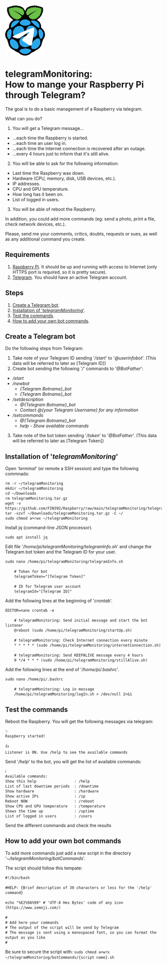 ![Logo](https://github.com/FIN392/Raspberry/raw/main/images/telegramMonitoring-Logo.png)

# telegramMonitoring:<br>How to mange your Raspberry Pi through Telegram?

The goal is to do a basic management of a Raspberry via telegram.

What can you do?

1. You will get a Telegram message...
- ...each time the Raspberry is started.
- ...each time an user log in.
- ...each time the Internet connection is recovered after an outage.
- ...every 4 hours just to inform that it's still alive.

2. You will be able to ask for the following information:
- Last time the Raspberry was down.
- Hardware (CPU, memory, disk, USB devices, etc.).
- IP addresses.
- CPU and GPU temperature.
- How long has it been on.
- List of logged in users.

3. You will be able of reboot the Raspberry.

In addition, you could add more commands (eg: send a photo, print a file, check network devices, etc.).

Please, send me your comments, critics, doubts, requests or sues, as well as any additional command you create.

## Requirements

1. [Raspberry Pi](https://www.raspberrypi.org). It should be up and running with access to Internet (only HTTPS port is required, so it is pretty secure).
2. [Telegram](https://telegram.org). You should have an active Telegram account.

## Steps

1. [Create a Telegram bot](#bot).
2. [Installation of '*telegramMonitoring*'](#installation).
3. [Test the commands](#test).
4. [How to add your own bot commands](#more).

## <a name="bot"></a>Create a Telegram bot

Do the following steps from Telegram:
1. Take note of your Telegram ID sending '*/start*' to '*@userinfobot*'. (This data will be referred to later as [Telegram ID])
2. Create bot sending the following '*/*' commands to '*@BotFather*':
- */start*
- */newbot*
	- *{Telegram Botname}_bot*
	- *{Telegram Botname}_bot*
- */setdescription*
	- *@{Telegram Botname}_bot*
	- *Contact @{your Telegram Username} for any information*
- */setcommands*
	- *@{Telegram Botname}_bot*
	- *help - Show available commands*
3. Take note of the bot token sending '*/token*' to '*@BotFather*'. (This data will be referred to later as [Telegram Token])

## <a name="installation"></a>Installation of '*telegramMonitoring*'

Open '*terminal*' (or remote a SSH session) and type the following commnads:
```
rm -r ~/telegramMonitoring
mkdir ~/telegramMonitoring
cd ~/Downloads
rm telegramMonitoring.tar.gz
wget -v https://github.com/FIN392/Raspberry/raw/main/telegramMonitoring/telegramMonitoring.tar.gz
tar -xzvf ~/Downloads/telegramMonitoring.tar.gz -C ~/
sudo chmod a+rwx ~/telegramMonitoring
```
Install jq (command-line JSON processor).
```
sudo apt install jq
```
Edit file '*/home/pi/telegramMonitoring/telegramInfo.sh*' and change the Telegram bot token and the Telegram ID for your user.
```
sudo nano /home/pi/telegramMonitoring/telegramInfo.sh

    # Token for bot
    telegramToken="[Telegram Token]"

    # ID for Telegram user account
    telegramId="[Telegram ID]"
```
Add the following lines at the beginning of '*crontab*'.
```
EDITOR=nano crontab -e

    # telegramMonitoring: Send initial message and start the bot listener
    @reboot (sudo /home/pi/telegramMonitoring/startUp.sh)

    # telegramMonitoring: Check Internet connection every minute
    * * * * * (sudo /home/pi/telegramMonitoring/internetConnection.sh)

    # telegramMonitoring: Send KEEPALIVE message every 4 hours
    0 */4 * * * (sudo /home/pi/telegramMonitoring/stillAlive.sh)
```
Add the following lines at the end of '*/home/pi/.bashrc*'.
```
sudo nano /home/pi/.bashrc

    # telegramMonitoring: Log in message
    /home/pi/telegramMonitoring/logIn.sh > /dev/null 2>&1
```

## <a name="test"></a>Test the commands

Reboot the Raspberry. You will get the following messages via telegram:
```
✨
Raspberry started!

👍
Listener is ON. Use /help to see the available commands
```
Send '*/help*' to the bot, you will get the list of available commands:
```
ℹ️
Available commands:
Show this help                 : /help
List of last downtime periods  : /downtime
Show hardware                  : /hardware
Show active IPs                : /ip
Reboot NOW                     : /reboot
Show CPU and GPU temperature   : /temperature
Shows the time up              : /uptime
List of logged in users        : /users
```
Send the different commands and check the results

## <a name="more"></a>How to add your own bot commands

To add more commands just add a new script in the directory '*~/telegramMonitoring/botCommands*'.

The script should follow this tempate:
```
#!/bin/bash

#HELP: {Brief description of 30 characters or less for the '/help' command}

echo "%E2%9A%99" # 'UTF-8 Hex Bytes' code of any icon (https://www.iemoji.com/)

#
# Add here your commands
# The output of the script will be send by Telegram
# The message is sent using a monospaced font, so you can format the output as you like
#
```
Be sure to secure the script with:
```sudo chmod a+wrx ~/telegramMonitoring/botCommands/{script name}.sh```

